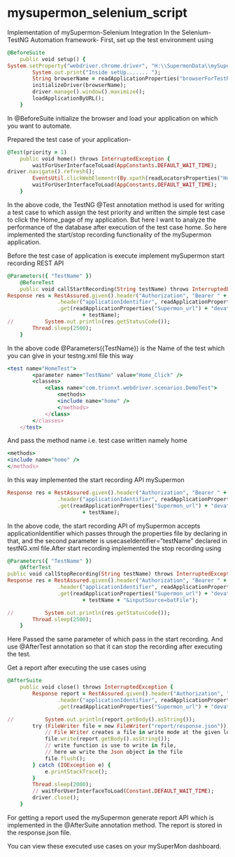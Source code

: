 # mysupermon_selenium_script
Implementation of mySupermon-Selenium Integration
In the Selenium-TestNG Automation framework-
First, set up the test environment using 
```ruby
@BeforeSuite
	public void setup() {
System.setProperty("webdriver.chrome.driver", "H:\\SupermonData\\mySuperMon_Automation\\chromedriver\\chromedriver.exe");
		System.out.print("Inside setUp....... ");
		String browserName = readApplicationProperties("browserForTestRun");
		initializeDriver(browserName);
		driver.manage().window().maximize();
		loadApplicationByURL();
    }
 ```
In @BeforeSuite initialize the browser and load your application on which you want to automate.

Prepared the test case of your application-
```ruby
@Test(priority = 1)
	public void home() throws InterruptedException {
		waitForUserInterfaceToLoad(AppConstants.DEFAULT_WAIT_TIME);
driver.navigate().refresh();
		EventsUtil.clickWebElementr(By.xpath(readLocatorsProperties("Home_Page")));
		waitForUserInterfaceToLoad(AppConstants.DEFAULT_WAIT_TIME);
	}
 ```
In the above code, the TestNG @Test annotation method is used for writing a test case to which assign the test priority and written the simple test case to click the Home_page of my application.
But here I want to analyze the performance of the database after execution of the test case home. So here implemented the start/stop recording functionality of the mySupermon application.

Before the test case of application is execute implement mySupermon start recording REST API
```ruby
@Parameters({ "TestName" })
	@BeforeTest
	public void callStartRecording(String testName) throws InterruptedException {
Response res = RestAssured.given().header("Authorization", "Bearer " + accessToken)
				.header("applicationIdentifier", readApplicationProperties("applicationIdentifier"))
				.get(readApplicationProperties("Supermon_url") + "devaten/data/startRecording?usecaseIdentifier="
						+ testName);
//			System.out.println(res.getStatusCode());
		Thread.sleep(2500);
	}
  ```
In the above code @Parameters({TestName}) is the Name of the test which you can give in your testng.xml file this way
```ruby 
<test name="HomeTest">
		<parameter name="TestName" value="Home_Click" /> 
		<classes>
			<class name="com.trionxt.webdriver.scenarios.DemoTest">
				<methods>
				<include name="home" />
				</methods>
			</class>
		</classes>
	</test>
  ```
And pass the method name i.e. test case written namely home 
```ruby
<methods>
<include name="home" />
</methods>
```
In this way implemented the start recording API mySupermon
```ruby
Response res = RestAssured.given().header("Authorization", "Bearer " + accessToken)
				.header("applicationIdentifier", readApplicationProperties("applicationIdentifier"))
				.get(readApplicationProperties("Supermon_url") + "devaten/data/startRecording?usecaseIdentifier="
						+ testName);
 ```
In the above code, the start recording API of mySupermon accepts applicationIdentifier which passes through the properties file by declaring in that, and the second parameter is usecaseIdentifier=”testName” declared in testNG.xml file.After start recording implemented the stop recording using
```ruby
@Parameters({ "TestName" })
	@AfterTest
public void callStopRecording(String testName) throws InterruptedException {
Response res = RestAssured.given().header("Authorization", "Bearer " + accessToken)
				.header("applicationIdentifier", readApplicationProperties("applicationIdentifier"))
				.get(readApplicationProperties("Supermon_url") + "devaten/data/stopRecording?usecaseIdentifier="
						+ testName + "&inputSource=batFile");

//			System.out.println(res.getStatusCode());
		Thread.sleep(2500);
	}
  ```
Here Passed the same parameter of which pass in the start recording. And use @AfterTest annotation so that it can stop the recording after executing the test.  

Get a report after executing the use cases using 
```ruby
@AfterSuite
	public void close() throws InterruptedException {
		Response report = RestAssured.given().header("Authorization", "Bearer " + accessToken)
				.header("applicationIdentifier", readApplicationProperties("applicationIdentifier"))
				.get(readApplicationProperties("Supermon_url") + "devaten/data/generateReport");

//			System.out.println(report.getBody().asString());
		try (FileWriter file = new FileWriter("report/response.json")) {
			// File Writer creates a file in write mode at the given location
			file.write(report.getBody().asString());
			// write function is use to write in file,
			// here we write the Json object in the file
			file.flush();
		} catch (IOException e) {
			e.printStackTrace();
		}
		Thread.sleep(2000);
		// waitForUserInterfaceToLoad(Constant.DEFAULT_WAIT_TIME);
		driver.close();
	}
  ```
For getting a report used the mySupermon generate report API which is implemented in the @AfterSuite annotation method. The report is stored in the response.json file. 

You can view these executed use cases on your mySuperMon dashboard.

